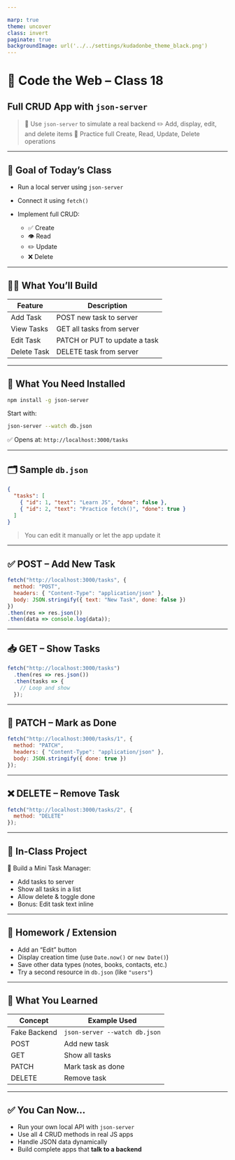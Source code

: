 ```yaml
---

marp: true
theme: uncover
class: invert
paginate: true
backgroundImage: url('../../settings/kudadonbe_theme_black.png')
---
```


# 🏫 Code the Web – Class 18

## Full CRUD App with `json-server`

> 🎯 Use `json-server` to simulate a real backend
> ✏️ Add, display, edit, and delete items
> 🔄 Practice full Create, Read, Update, Delete operations

---

## 🎯 Goal of Today’s Class

* Run a local server using `json-server`
* Connect it using `fetch()`
* Implement full CRUD:

  * ✅ Create
  * 👁️ Read
  * ✏️ Update
  * ❌ Delete

---

## 🧑‍🏫 What You’ll Build

| Feature     | Description                   |
| ----------- | ----------------------------- |
| Add Task    | POST new task to server       |
| View Tasks  | GET all tasks from server     |
| Edit Task   | PATCH or PUT to update a task |
| Delete Task | DELETE task from server       |

---

## 🧰 What You Need Installed

```bash
npm install -g json-server
```

Start with:

```bash
json-server --watch db.json
```

✅ Opens at: `http://localhost:3000/tasks`

---

## 🗂 Sample `db.json`

```json
{
  "tasks": [
    { "id": 1, "text": "Learn JS", "done": false },
    { "id": 2, "text": "Practice fetch()", "done": true }
  ]
}
```

> You can edit it manually or let the app update it

---

## ✅ POST – Add New Task

```js
fetch("http://localhost:3000/tasks", {
  method: "POST",
  headers: { "Content-Type": "application/json" },
  body: JSON.stringify({ text: "New Task", done: false })
})
.then(res => res.json())
.then(data => console.log(data));
```

---

## 📥 GET – Show Tasks

```js
fetch("http://localhost:3000/tasks")
  .then(res => res.json())
  .then(tasks => {
    // Loop and show
  });
```

---

## 📝 PATCH – Mark as Done

```js
fetch("http://localhost:3000/tasks/1", {
  method: "PATCH",
  headers: { "Content-Type": "application/json" },
  body: JSON.stringify({ done: true })
});
```

---

## ❌ DELETE – Remove Task

```js
fetch("http://localhost:3000/tasks/2", {
  method: "DELETE"
});
```

---

## 🧪 In-Class Project

🎯 Build a Mini Task Manager:

* Add tasks to server
* Show all tasks in a list
* Allow delete & toggle done
* Bonus: Edit task text inline

---

## 📝 Homework / Extension

* Add an “Edit” button
* Display creation time (use `Date.now()` or `new Date()`)
* Save other data types (notes, books, contacts, etc.)
* Try a second resource in `db.json` (like `"users"`)

---

## 🧠 What You Learned

| Concept      | Example Used                  |
| ------------ | ----------------------------- |
| Fake Backend | `json-server --watch db.json` |
| POST         | Add new task                  |
| GET          | Show all tasks                |
| PATCH        | Mark task as done             |
| DELETE       | Remove task                   |

---

## ✅ You Can Now\...

* Run your own local API with `json-server`
* Use all 4 CRUD methods in real JS apps
* Handle JSON data dynamically
* Build complete apps that **talk to a backend**
